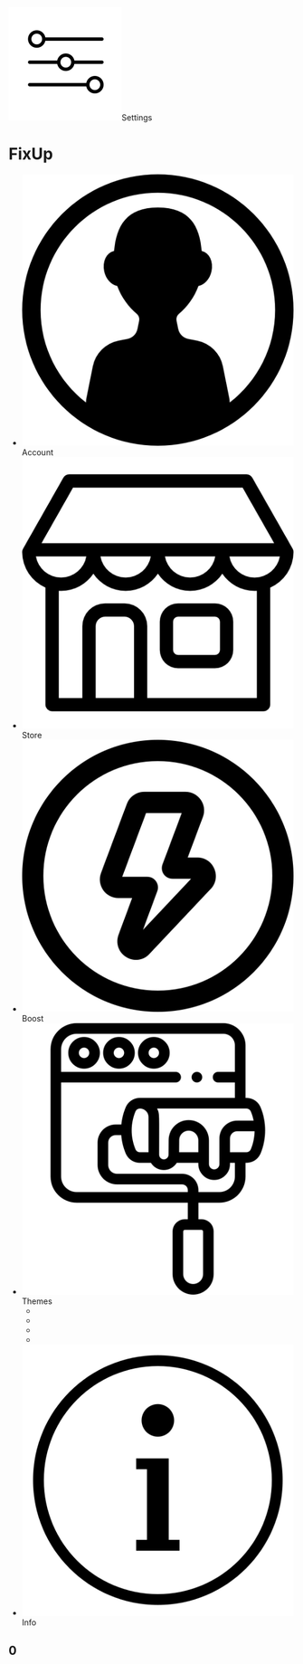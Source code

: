 <!DOCTYPE html>
<html lang="en">
<head>
    <meta charset="UTF-8">
    <meta http-equiv="X-UA-Compatible" content="IE=edge">
    <meta name="viewport" content="width=device-width, initial-scale=1.0, maximum-scale=1.0, user-scalable=no">
    <link rel="stylesheet" href="./reset.css">
    <link rel="stylesheet" href="./style.css">
    <script defer src="./index.js"></script>
    <title>FixCoin</title>
</head>
<body>
    <div class="nav-element setti"><img src="./assets/icons/659724-200.png" alt="Settings"><span>Settings</span></div>
    <h1 class="username">FixUp</h1>
    <section class="nav-sec">
        <ul class="nav-column">
            <li class="nav-element">
                <img src="./assets/icons/80889.png" alt="acc">
                <span>Account</span>
            </li>
            <li class="nav-element">
                <img src="./assets/icons/126122.png" alt="shop">
                <span>Store</span>
            </li>
            <li class="nav-element">
                <img src="./assets/icons/773670.png" alt="boots">
                <span>Boost</span>
            </li>
            <li class="nav-element theme">
                <img src="./assets/icons/3159205.png" alt="colors">
                <span>Themes</span>
                <ul class="colors-change">
                    <li class="color current" id="c1" data-color="rgba(41,0,249,0.5)"></li>
                    <li class="color" id="c2" data-color="rgba(255, 0, 4, 0.5)"></li>
                    <li class="color" id="c3" data-color="rgba(124, 100, 246, 0.5)"></li>
                    <li class="color" id="c4" data-color="rgba(0, 255, 30, 0.5)"></li>                    
            </li> </ul>
            <li class="nav-element info">
                <img src="./assets/icons/info.png" alt="info">
                <span>Info</span>
            </li>
        </ul>
    </section>
    <section class="main">
        <h1 class="count">0</h1>
        <div class="lemon"></div>
    </section>




    
</body>
</html>
